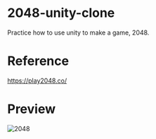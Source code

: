 # 2048-unity-clone
Practice how to use unity to make a game, 2048.

# Reference
https://play2048.co/

# Preview
![2048](https://user-images.githubusercontent.com/7922384/206604133-5bc0a6de-dc08-449f-a575-3ed44e0fd100.gif)
